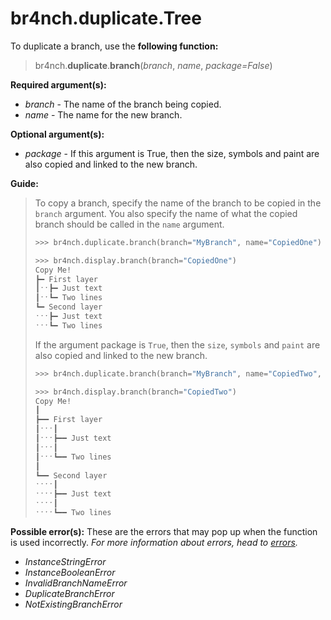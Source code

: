 # br4nch.duplicate.Tree

To duplicate a branch, use the **following function:**

> br4nch.**duplicate**.**branch**(*branch*, *name*, *package=False*)

**Required argument(s):**

- *branch* - The name of the branch being copied.
- *name* - The name for the new branch.

**Optional argument(s):**

- *package* - If this argument is True, then the size, symbols and paint are also copied and linked to the new branch.

**Guide:**

> To copy a branch, specify the name of the branch to be copied in the `branch` argument. You also specify the name of what the copied branch should be called in the `name` argument.
>
> ```python
> >>> br4nch.duplicate.branch(branch="MyBranch", name="CopiedOne")
> 
> >>> br4nch.display.branch(branch="CopiedOne")
> Copy Me!
> ┣━ First layer
> ┃ˑˑ┣━ Just text
> ┃ˑˑ┗━ Two lines
> ┗━ Second layer
> ˑˑˑ┣━ Just text
> ˑˑˑ┗━ Two lines
> ```
>
> If the argument package is `True`, then the `size`, `symbols` and `paint` are also copied and linked to the new branch.
>
> ```python
> >>> br4nch.duplicate.branch(branch="MyBranch", name="CopiedTwo", package=True)
> 
> >>> br4nch.display.branch(branch="CopiedTwo")
> Copy Me!
> ┃
> ┣━━ First layer
> ┃ˑˑˑ┃
> ┃ˑˑˑ┣━━ Just text
> ┃ˑˑˑ┃
> ┃ˑˑˑ┗━━ Two lines
> ┃
> ┗━━ Second layer
> ˑˑˑˑ┃
> ˑˑˑˑ┣━━ Just text
> ˑˑˑˑ┃
> ˑˑˑˑ┗━━ Two lines
> ```
>

**Possible error(s):**
These are the errors that may pop up when the function is used incorrectly.
*For more information about errors, head to [errors](../../guides/errors.md).*

- *InstanceStringError*
- *InstanceBooleanError*
- *InvalidBranchNameError*
- *DuplicateBranchError*
- *NotExistingBranchError*

